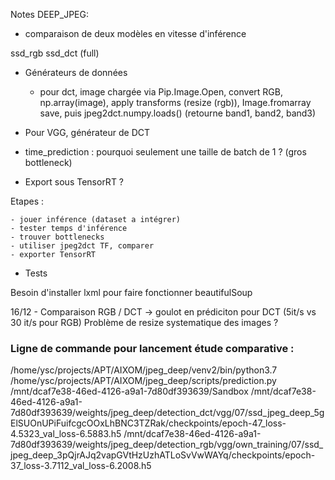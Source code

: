Notes DEEP_JPEG:

- comparaison de deux modèles en vitesse d'inférence

ssd_rgb
ssd_dct (full)

- Générateurs de données

    - pour dct, image chargée via Pip.Image.Open, convert RGB, np.array(image), apply transforms (resize (rgb)), Image.fromarray save, puis jpeg2dct.numpy.loads() (retourne band1, band2, band3)


- Pour VGG, générateur de DCT 

- time_prediction : pourquoi seulement une taille de batch de 1 ? (gros bottleneck)

- Export sous TensorRT ?


Etapes : 

	- jouer inférence (dataset a intégrer)
	- tester temps d'inférence
	- trouver bottlenecks
	- utiliser jpeg2dct TF, comparer
	- exporter TensorRT


- Tests

Besoin d'installer lxml pour faire fonctionner beautifulSoup

16/12 - Comparaison RGB / DCT -> goulot en prédiciton pour DCT (5it/s vs 30 it/s pour RGB)
Problème de resize systematique des images ?

### Ligne de commande pour lancement étude comparative : 
/home/ysc/projects/APT/AIXOM/jpeg_deep/venv2/bin/python3.7 /home/ysc/projects/APT/AIXOM/jpeg_deep/scripts/prediction.py  /mnt/dcaf7e38-46ed-4126-a9a1-7d80df393639/Sandbox /mnt/dcaf7e38-46ed-4126-a9a1-7d80df393639/weights/jpeg_deep/detection_dct/vgg/07/ssd_jpeg_deep_5gElSUOnUPiFuifcgcOOxLhBNC3TZRak/checkpoints/epoch-47_loss-4.5323_val_loss-6.5883.h5 /mnt/dcaf7e38-46ed-4126-a9a1-7d80df393639/weights/jpeg_deep/detection_rgb/vgg/own_training/07/ssd_jpeg_deep_3pQjrAJq2vapGVtHzUzhATLoSvVwWAYq/checkpoints/epoch-37_loss-3.7112_val_loss-6.2008.h5